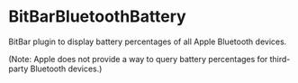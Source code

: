 # BitBarBluetoothBattery
BitBar plugin to display battery percentages of all Apple Bluetooth devices.

(Note: Apple does not provide a way to query battery percentages for third-party Bluetooth devices.)
